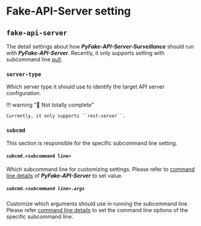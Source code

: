 # Fake-API-Server setting

## ``fake-api-server``

The detail settings about how **_PyFake-API-Server-Surveillance_** should run with **_PyFake-API-Server_**. Recently, it
only supports setting with subcommand line [pull].

[pull]: https://chisanan232.github.io/PyFake-API-Server/stable/command-line-usage/rest-server/subcmd-pull/

### ``server-type``

Which server type it should use to identify the target API server configuration.

!!! warning "🚧 Not totally complete"

    Currently, it only supports ``rest-server``.

### ``subcmd``

This section is responsible for the specific subcommand line setting.

#### ``subcmd.<subcommand line>``

Which subcommand line for customizing settings. Please refer to [command line details] of **_PyFake-API-Server_** to
set value.


##### ``subcmd.<subcommand line>.args``

Customize which arguments should use in running the subcommand line. Please refer [command line details] to set the
command line options of the specific subcommand line.

[command line details]: https://chisanan232.github.io/PyFake-API-Server/stable/command-line-usage/
